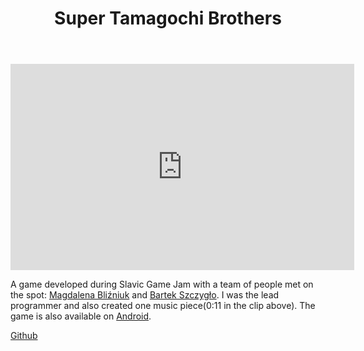 ﻿---
layout: default
title: Super Tamagochi Brothers
category: projects
note: A game in Unity developed during 48 hour jam.
---
<iframe width="550" height="330" src="https://www.youtube.com/embed/_keb2_dR5-Q?showinfo=0" frameborder="0"></iframe>

A game developed during Slavic Game Jam with a team of people met on the spot: [Magdalena Bliźniuk](https://www.artstation.com/artist/paxnamra) and [Bartek Szczygło](https://www.youtube.com/watch?v=7g3hlrWVJkw).
I was the lead programmer and also created one music piece(0:11 in the clip above). The game is also available on [Android](https://play.google.com/store/apps/details?id=com.SGJ2016.SuperTamagotchiBros).

[Github](https://github.com/witold-gawlowski/slavic2016)
